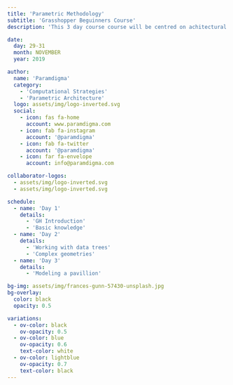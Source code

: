 ```yaml
---
title: 'Parametric Methodology'
subtitle: 'Grasshopper Beguinners Course'
description: 'This 3 day course course will be centred on achitectural design using parametric tools, specifically Rhino+Grasshopper. We will cover the basic use of the different components, and explain the main metodology...'

date:
  day: 29-31
  month: NOVEMBER
  year: 2019

author:
  name: 'Paramdigma'
  category:
    - 'Computational Strategies'
    - 'Parametric Architecture'
  logo: assets/img/logo-inverted.svg
  social:
    - icon: fas fa-home
      account: www.paramdigma.com
    - icon: fab fa-instagram
      account: '@paramdigma'
    - icon: fab fa-twitter
      account: '@paramdigma'
    - icon: far fa-envelope
      account: info@paramdigma.com

collaborator-logos:
  - assets/img/logo-inverted.svg
  - assets/img/logo-inverted.svg

schedule:
  - name: 'Day 1'
    details:
      - 'GH Introduction'
      - 'Basic knowledge'
  - name: 'Day 2'
    details:
      - 'Working with data trees'
      - 'Complex geometries'
  - name: 'Day 3'
    details:
      - 'Modeling a pavillion'

bg-img: assets/img/frances-gunn-57430-unsplash.jpg
bg-overlay:
  color: black
  opacity: 0.5

variations:
  - ov-color: black
    ov-opacity: 0.5
  - ov-color: blue
    ov-opacity: 0.6
    text-color: white
  - ov-color: lightblue
    ov-opacity: 0.7
    text-color: black
---
```


